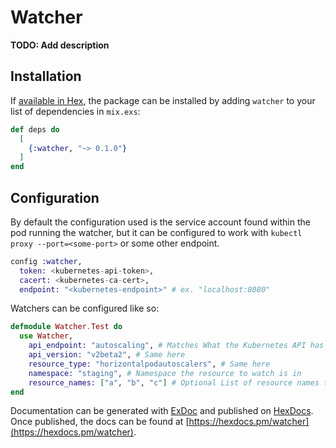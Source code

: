 # Watcher

**TODO: Add description**

## Installation

If [available in Hex](https://hex.pm/docs/publish), the package can be installed
by adding `watcher` to your list of dependencies in `mix.exs`:

```elixir
def deps do
  [
    {:watcher, "~> 0.1.0"}
  ]
end
```

## Configuration

By default the configuration used is the service account found within the pod running the watcher, but it can be configured to work with `kubectl proxy --port=<some-port>` or some other endpoint.

```config.exs
config :watcher,
  token: <kubernetes-api-token>,
  cacert: <kubernetes-ca-cert>,
  endpoint: "<kubernetes-endpoint>" # ex. "localhost:8080"

```

Watchers can be configured like so:
```MyWatcher.ex
defmodule Watcher.Test do
  use Watcher,
    api_endpoint: "autoscaling", # Matches What the Kubernetes API has
    api_version: "v2beta2", # Same here
    resource_type: "horizontalpodautoscalers", # Same here
    namespace: "staging", # Namespace the resource to watch is in
    resource_names: ["a", "b", "c"] # Optional List of resource names to watch. If not provided all will be watched.
end
```

Documentation can be generated with [ExDoc](https://github.com/elixir-lang/ex_doc)
and published on [HexDocs](https://hexdocs.pm). Once published, the docs can
be found at [https://hexdocs.pm/watcher](https://hexdocs.pm/watcher).

